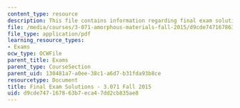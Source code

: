 ```yaml
---
content_type: resource
description: This file contains information regarding final exam solutions.
file: /media/courses/3-071-amorphous-materials-fall-2015/d9cde747167863b7eca47dd2cb835ae8_MIT3_071F14_ExamIISoluti.pdf
file_type: application/pdf
learning_resource_types:
- Exams
ocw_type: OCWFile
parent_title: Exams
parent_type: CourseSection
parent_uid: 130481a7-a0ee-38c1-a6d7-b31fda93b8ce
resourcetype: Document
title: Final Exam Solutions - 3.071 Fall 2015
uid: d9cde747-1678-63b7-eca4-7dd2cb835ae8
---
```

